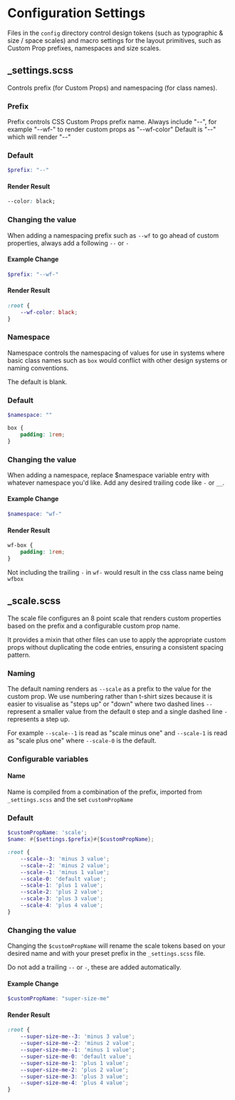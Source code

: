 # Configuration Settings

Files in the `config` directory control design tokens (such as typographic & size / space scales) and macro settings for the layout primitives, such as Custom Prop prefixes, namespaces and size scales.

## _settings.scss

Controls prefix (for Custom Props) and namespacing (for class names).

### Prefix

Prefix controls CSS Custom Props prefix name. Always include "--", for example "--wf-" to render
custom props as "--wf-color" Default is "--" which will render "--"

### Default
```scss
$prefix: "--"
```

#### Render Result

```css
--color: black;
```

### Changing the value

When adding a namespacing prefix such as `--wf` to go ahead of custom properties, always add a following `--` or `-`

#### Example Change
```scss
$prefix: "--wf-"
```
#### Render Result

```css
:root {
	--wf-color: black; 
}

```

### Namespace

Namespace controls the namespacing of values for use in systems where basic class names such as `box` would conflict with other design systems or naming conventions.

The default is blank.

### Default

```scss
$namespace: ""
```

```css
box {
    padding: 1rem;
}
```

### Changing the value

When adding a namespace, replace $namespace variable entry with whatever namespace you'd like. Add any desired trailing code like `-` or `__`.

#### Example Change
```scss
$namespace: "wf-"
```
#### Render Result

```css
wf-box {
    padding: 1rem;
}
```

Not including the trailing `-` in `wf-` would result in the css class name being `wfbox`

## _scale.scss

The scale file configures an 8 point scale that renders custom properties based on the prefix and a configurable custom prop name.

It provides a mixin that other files can use to apply the appropriate custom props without duplicating the code entries, ensuring a consistent
spacing pattern.

### Naming

The default naming renders as `--scale` as a prefix to the value for the custom prop. We use numbering rather than t-shirt sizes because
it is easier to visualise as "steps up" or "down" where two dashed lines `--` represent a smaller value from the default `0` step and a single dashed
line `-` represents a step up.

For example `--scale--1` is read as "scale minus one" and `--scale-1` is read as "scale plus one" where `--scale-0` is the default.

### Configurable variables

#### Name
Name is compiled from a combination of the prefix, imported from `_settings.scss` and the set `customPropName`

### Default

```scss
$customPropName: 'scale';
$name: #{$settings.$prefix}#{$customPropName};
```

```css
:root {
	--scale--3: 'minus 3 value';
	--scale--2: 'minus 2 value';
	--scale--1: 'minus 1 value';
	--scale-0: 'default value';
	--scale-1: 'plus 1 value';
	--scale-2: 'plus 2 value';
	--scale-3: 'plus 3 value';
	--scale-4: 'plus 4 value';
}
```

### Changing the value

Changing the `$customPropName` will rename the scale tokens based on your desired name and with your preset prefix in the `_settings.scss` file.

Do not add a trailing `--` or `-`, these are added automatically.

#### Example Change
```scss
$customPropName: "super-size-me"
```
#### Render Result

```css
:root {
	--super-size-me--3: 'minus 3 value';
	--super-size-me--2: 'minus 2 value';
	--super-size-me--1: 'minus 1 value';
	--super-size-me-0: 'default value';
	--super-size-me-1: 'plus 1 value';
	--super-size-me-2: 'plus 2 value';
	--super-size-me-3: 'plus 3 value';
	--super-size-me-4: 'plus 4 value';
}
```